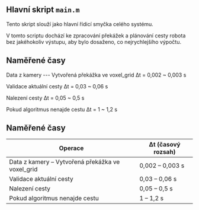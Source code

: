 ## Hlavní skript `main.m`

Tento skript slouží jako hlavní řídicí smyčka celého systému.

V tomto scriptu dochází ke zpracování překážek a plánování cesty robota bez jakéhokoliv výstupu, aby bylo dosaženo, co nejrychlejšího výpočtu.

## Naměřené časy

Data z kamery --- Vytvořená překážka ve voxel_grid  Δt = 0,002 ~ 0,003 s

Validace aktuální cesty                             Δt = 0,03 ~ 0,06 s  

Nalezení cesty                                      Δt = 0,05 ~ 0,5 s  

Pokud algoritmus nenajde cestu                      Δt = 1 ~ 1,2 s  

## Naměřené časy

| Operace                                       | Δt (časový rozsah)     |
|----------------------------------------------|-------------------------|
| Data z kamery – Vytvořená překážka ve voxel_grid | 0,002 – 0,003 s        |
| Validace aktuální cesty                      | 0,03 – 0,06 s           |
| Nalezení cesty                                | 0,05 – 0,5 s            |
| Pokud algoritmus nenajde cestu               | 1 – 1,2 s               |
